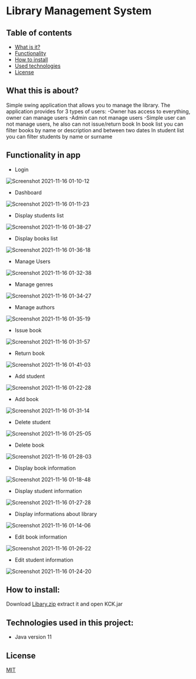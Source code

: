 # Library Management System


## Table of contents
* [What is it?](#what-this-is-about)
* [Functionality](#functionality-in-app)
* [How to install](#how-to-install)
* [Used technologies](#technologies-used-in-this-project)
* [License](#license)

## What this is about?

Simple swing application that allows you to manage the library. 
The application provides for 3 types of users:
-Owner has access to everything, owner can manage users
-Admin can not manage users
-Simple user can not manage users, he also can not issue/return book
In book list you can filter books by name or description and between two dates
In student list you can filter students by name or surname
## Functionality in app

- Login

![Screenshot 2021-11-16 01-10-12](https://user-images.githubusercontent.com/69324884/141872262-500985f0-aa52-43ad-b2c0-32cc772442e8.jpg)
- Dashboard

![Screenshot 2021-11-16 01-11-23](https://user-images.githubusercontent.com/69324884/141872331-362f6f21-de49-4ccb-b48c-74c55ff6cc0d.jpg)
- Display students list

![Screenshot 2021-11-16 01-38-27](https://user-images.githubusercontent.com/69324884/141874727-d5b05e30-259f-4826-beff-1a0fcd69a9f7.jpg)

- Display books list

![Screenshot 2021-11-16 01-36-18](https://user-images.githubusercontent.com/69324884/141874574-9dfe7a58-15e5-4499-9cd2-6c72970bb2d8.jpg)
- Manage Users

![Screenshot 2021-11-16 01-32-38](https://user-images.githubusercontent.com/69324884/141874247-56234d86-c945-4587-82aa-3a77556caf9f.jpg)
- Manage genres

![Screenshot 2021-11-16 01-34-27](https://user-images.githubusercontent.com/69324884/141874381-3d45eebb-8744-4228-9ac2-2a0d3d72dd6b.jpg)
- Manage authors

![Screenshot 2021-11-16 01-35-19](https://user-images.githubusercontent.com/69324884/141874464-eb0ecb5f-d13e-488d-be91-0ec16153fde4.jpg)
- Issue book

![Screenshot 2021-11-16 01-31-57](https://user-images.githubusercontent.com/69324884/141874176-5425d5b9-ac29-45e5-85e6-bcca1d231bff.jpg)
- Return book

![Screenshot 2021-11-16 01-41-03](https://user-images.githubusercontent.com/69324884/141874941-56ee5c31-5aa9-4e51-a2ef-7f433dd453d0.jpg)
- Add student

![Screenshot 2021-11-16 01-22-28](https://user-images.githubusercontent.com/69324884/141873313-a2dd8c3a-9508-4373-9d98-1bca086b4eed.jpg)
- Add book

![Screenshot 2021-11-16 01-31-14](https://user-images.githubusercontent.com/69324884/141874120-9244bbf3-fe11-4dd3-addb-c43418939755.jpg)
- Delete student

![Screenshot 2021-11-16 01-25-05](https://user-images.githubusercontent.com/69324884/141873573-c91daca7-e3d9-4b18-a3c4-fb8f120c819a.jpg)
- Delete book

![Screenshot 2021-11-16 01-28-03](https://user-images.githubusercontent.com/69324884/141873859-bc68ab7e-2631-45f9-956d-edb1f561d345.jpg)

- Display book information

![Screenshot 2021-11-16 01-18-48](https://user-images.githubusercontent.com/69324884/141872973-c876b404-a9dc-43d7-acc0-e57869e9f305.jpg)
- Display student information

![Screenshot 2021-11-16 01-27-28](https://user-images.githubusercontent.com/69324884/141873806-f7819245-3c88-4afa-a4b4-3d05d89997e7.jpg)
- Display informations about library

![Screenshot 2021-11-16 01-14-06](https://user-images.githubusercontent.com/69324884/141872545-6166d5b6-82fc-4f0d-b91a-81039cbac96b.jpg)
- Edit book information

![Screenshot 2021-11-16 01-26-22](https://user-images.githubusercontent.com/69324884/141873693-d4af91b2-19c7-4855-a1c2-5ae71631c41d.jpg)
- Edit student information

![Screenshot 2021-11-16 01-24-20](https://user-images.githubusercontent.com/69324884/141873494-0799dde6-8159-48a6-9663-0d2e35e61850.jpg)


   
## How to install:
Download <a href="https://drive.google.com/file/d/1R8v_VPzQTboMPm3qpV8ygYY1yLlec-sQ/view?usp=sharing">Libary.zip</a> extract it and open KCK.jar


## Technologies used in this project:
- Java version 11


## License
[MIT](https://choosealicense.com/licenses/mit/)
